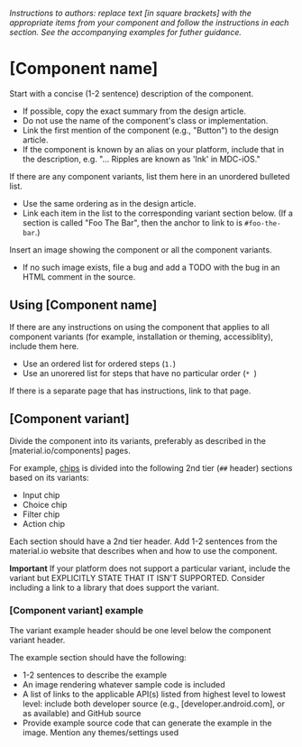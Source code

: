 _Instructions to authors: replace text [in square brackets] with the appropriate items from your component and follow the instructions in each section. See the accompanying examples for futher guidance._

# \[Component name\]

Start with a concise (1-2 sentence) description of the component.

* If possible, copy the exact summary from the design article.
* Do not use the name of the component's class or implementation.
* Link the first mention of the component (e.g., "Button") to the design article.
* If the component is known by an alias on your platform, include that in the description, e.g. "... Ripples are known as 'Ink' in MDC-iOS."

If there are any component variants, list them here in an unordered bulleted list.

* Use the same ordering as in the design article.
* Link each item in the list to the corresponding variant section below. (If a section is called "Foo The Bar", then the anchor to link to is `#foo-the-bar`.)

Insert an image showing the component or all the component variants.

* If no such image exists, file a bug and add a TODO with the bug in an HTML comment in the source.

## Using \[Component name\]

If there are any instructions on using the component that applies to all component variants (for example, installation or theming, accessiblity), include them here.

* Use an ordered list for ordered steps (`1.`)
* Use an unorered list for steps that have no particular order (`* `)

If there is a separate page that has instructions, link to that page.
<!-- What are the best ways to integrate component accessbility features into the template? -->

## \[Component variant\]
Divide the component into its variants, preferably as described in the [material.io/components] pages.


For example, [chips](https://material.io/components/chips/) is divided into the following 2nd tier (`##` header) sections based on its variants:

* Input chip
* Choice chip
* Filter chip
* Action chip

Each section should have a 2nd tier header. Add 1-2 sentences from the material.io website that describes when and how to use the component.

**Important** If your platform does not support a particular variant, include the variant but EXPLICITLY STATE THAT IT ISN'T SUPPORTED. Consider including a link to a library that does support the variant.


### \[Component variant\] example

The variant example header should be one level below the component variant header.

The example section should have the following:
* 1-2 sentences to describe the example
* An image rendering whatever sample code is included
* A list of links to the applicable API(s) listed from highest level to lowest level: include both developer source (e.g., [developer.android.com], or as available) and GitHub source
* Provide example source code that can generate the example in the image. Mention any themes/settings used
